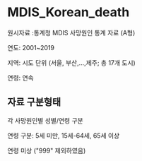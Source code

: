 # MDIS_Korean_death

원시자료 :통계청 MDIS 사망원인 통계 자료 (A형)

연도: 2001~2019

지역: 시도 단위 (서울, 부산,...,제주; 총 17개 도시)

연령: 연속


## 자료 구분형태

각 사망원인별 성별/연령 구분

연령 구분: 5세 미만, 15세-64세, 65세 이상

연령 미상 ("999" 제외하였음)